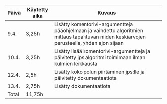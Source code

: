 | Päivä | Käytetty aika | Kuvaus |
| ----- | ------------- | ------ |
| 9.4.  | 3,25h | Lisätty komentorivi-argumentteja pääohjelmaan ja vaihdettu algoritmien mittaus tapahtuvan niiden keskiarvojen perusteella, yhden ajon sijaan |
| 10.4.  | 3,25h | Lisätty lisää komentorivi-argumentteja ja päivitetty jps algoritmi toimimaan ilman kulmien leikkausta |
| 12.4.  | 2,5h | Lisätty koko polun piirtäminen jps:lle ja päivitetty dokumentaatiota |
| 13.4.  | 2,75h | Lisätty dokumentaatiota |
| Total  | 11,75h |  |

